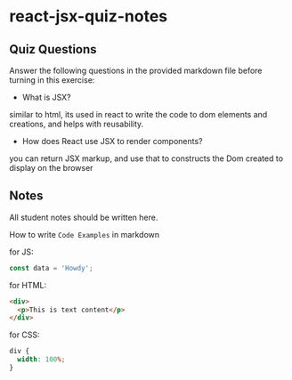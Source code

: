 # react-jsx-quiz-notes

## Quiz Questions

Answer the following questions in the provided markdown file before turning in this exercise:

- What is JSX?

similar to html, its used in react to write the code to dom elements and creations, and helps with reusability.

- How does React use JSX to render components?

you can return JSX markup, and use that to constructs the Dom created to display on the browser

## Notes

All student notes should be written here.

How to write `Code Examples` in markdown

for JS:

```javascript
const data = 'Howdy';
```

for HTML:

```html
<div>
  <p>This is text content</p>
</div>
```

for CSS:

```css
div {
  width: 100%;
}
```
